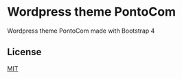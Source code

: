 # Wordpress theme PontoCom

Wordpress theme PontoCom made with Bootstrap 4

## License
[MIT](https://choosealicense.com/licenses/mit/)
